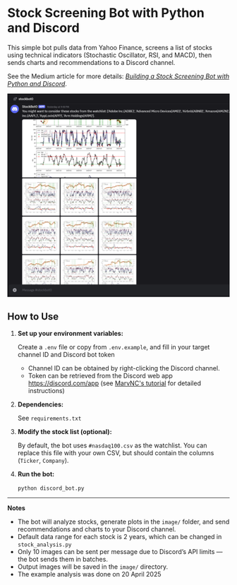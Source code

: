 # Stock Screening Bot with Python and Discord

This simple bot pulls data from Yahoo Finance, screens a list of stocks using technical indicators (Stochastic Oscillator, RSI, and MACD), then sends charts and recommendations to a Discord channel.

See the Medium article for more details: [*Building a Stock Screening Bot with Python and Discord*](https://medium.com/@kinran_lau/building-a-stock-screening-bot-with-python-and-discord-44d2c071af79).

<img src="stockbot_screenshot.png" alt="screenshot" width="800"/>

## How to Use

1. **Set up your environment variables:**

   Create a `.env` file or copy from `.env.example`, and fill in your target channel ID and Discord bot token
   - Channel ID can be obtained by right-clicking the Discord channel.
   - Token can be retrieved from the Discord web app https://discord.com/app (see [MarvNC's tutorial](https://gist.github.com/MarvNC/e601f3603df22f36ebd3102c501116c6) for detailed instructions)

3. **Dependencies:**
   
   See `requirements.txt`

4. **Modify the stock list (optional):**

    By default, the bot uses `#nasdaq100.csv` as the watchlist. You can replace this file with your own CSV, but should contain the columns (`Ticker`, `Company`).

4. **Run the bot:**
   
    `python discord_bot.py`
  ---
  **Notes**
  - The bot will analyze stocks, generate plots in the `image/` folder, and send recommendations and charts to your Discord channel.
  - Default data range for each stock is 2 years, which can be changed in `stock_analysis.py`
  - Only 10 images can be sent per message due to Discord’s API limits — the bot sends them in batches.
  - Output images will be saved in the `image/` directory.
  - The example analysis was done on 20 April 2025
